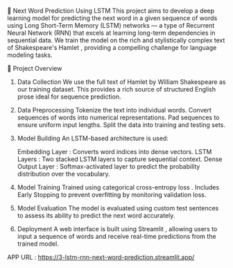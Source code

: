 🧠 Next Word Prediction Using LSTM
This project aims to develop a deep learning model for predicting the next word in a given sequence of words using Long Short-Term Memory (LSTM) networks — a type of Recurrent Neural Network (RNN) that excels at learning long-term dependencies in sequential data.
We train the model on the rich and stylistically complex text of Shakespeare's Hamlet , providing a compelling challenge for language modeling tasks.

🚀 Project Overview
1. Data Collection
    We use the full text of Hamlet by William Shakespeare as our training dataset. This provides a rich source of structured English prose ideal for sequence prediction.

2. Data Preprocessing
    Tokenize the text into individual words.
    Convert sequences of words into numerical representations.
    Pad sequences to ensure uniform input lengths.
    Split the data into training and testing sets.
   
4. Model Building
    An LSTM-based architecture is used:

    Embedding Layer : Converts word indices into dense vectors.
    LSTM Layers : Two stacked LSTM layers to capture sequential context.
    Dense Output Layer : Softmax-activated layer to predict the probability distribution over the vocabulary.
   
4. Model Training
    Trained using categorical cross-entropy loss .
    Includes Early Stopping to prevent overfitting by monitoring validation loss.
5. Model Evaluation
    The model is evaluated using custom test sentences to assess its ability to predict the next word accurately.

6. Deployment
    A web interface is built using Streamlit , allowing users to input a sequence of words and receive real-time predictions from the trained model.

APP URL : https://3-lstm-rnn-next-word-prediction.streamlit.app/
